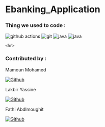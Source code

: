 # Ebanking_Application



  <h3>Thing we used to code :</h3>
  <p>
  <img alt="github actions" src="https://img.shields.io/badge/-Github_Actions-2088FF?style=flat-square&logo=github-actions&logoColor=white" />
  <img alt="git" src="https://img.shields.io/badge/-Git-F05032?style=flat-square&logo=git&logoColor=white" />
  <img alt="java" src="https://img.shields.io/badge/Java-ED8B00?style=for-the-badge&logo=java&logoColor=white" />
  <img alt="java" src="https://img.shields.io/badge/Spring-6DB33F?style=for-the-badge&logo=spring&logoColor=white" />

  
</p>
  
  
  
  
  
    <hr>

   <h3>Contributed by : </h3>
  <p>Mamoun Mohamed</p>
<p><a href="https://github.com/paponni" target="_blank"><img alt="Github" src="https://img.shields.io/badge/GitHub-%2312100E.svg?&style=for-the-badge&logo=Github&logoColor=white" /></a> 
   <p>Lakbir Yassine</p>
<p><a href="https://github.com/yasslkb" target="_blank"><img alt="Github" src="https://img.shields.io/badge/GitHub-%2312100E.svg?&style=for-the-badge&logo=Github&logoColor=white" /></a>
  <p>Fathi Abdlmoughit</p>
<p><a href="https://github.com/moughitfathi" target="_blank"><img alt="Github" src="https://img.shields.io/badge/GitHub-%2312100E.svg?&style=for-the-badge&logo=Github&logoColor=white" /></a>
  
